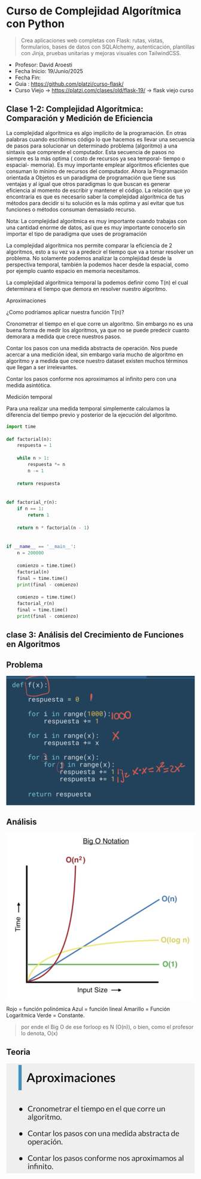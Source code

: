 # Curso de Complejidad Algorítmica con Python
> Crea aplicaciones web completas con Flask: rutas, vistas, formularios, bases de datos con SQLAlchemy, autenticación, plantillas con Jinja, pruebas unitarias y mejoras visuales con TailwindCSS.

- Profesor: David Aroesti
- Fecha Inicio: 19/Junio/2025  
- Fecha Fin: 
- Guia : https://github.com/platzi/curso-flask/ 
- Curso Viejo -> https://platzi.com/clases/old/flask-19/ -> flask viejo curso 


## Clase 1-2: Complejidad Algorítmica: Comparación y Medición de Eficiencia

La complejidad algorítmica es algo implícito de la programación. En otras palabras cuando escribimos código lo que hacemos es llevar una secuencia de pasos para solucionar un determinado problema (algoritmo) a una sintaxis que comprende el computador. Esta secuencia de pasos no siempre es la más optima ( costo de recursos ya sea temporal- tiempo o espacial- memoria). Es muy importante emplear algoritmos eficientes que consuman lo mínimo de recursos del computador. Ahora la Programación orientada a Objetos es un paradigma de programación que tiene sus ventajas y al igual que otros paradigmas lo que buscan es generar eficiencia al momento de escribir y mantener el código. La relación que yo encontraría es que es necesario saber la complejidad algorítmica de tus métodos para decidir si tu solución es la más optima y así evitar que tus funciones o métodos consuman demasiado recurso.

Nota: La complejidad algorítmica es muy importante cuando trabajas con una cantidad enorme de datos, así que es muy importante conocerlo sin importar el tipo de paradigma que uses de programación

La complejidad algorítmica nos permite comparar la eficiencia de 2 algoritmos, esto a su vez va a predecir el tiempo que va a tomar resolver un problema. No solamente podemos analizar la complejidad desde la perspectiva temporal, también la podemos hacer desde la espacial, como por ejemplo cuanto espacio en memoria necesitamos.

La complejidad algorítmica temporal la podemos definir como T(n) el cual determinara el tiempo que demora en resolver nuestro algoritmo.

Aproximaciones

¿Como podríamos aplicar nuestra función T(n)?

Cronometrar el tiempo en el que corre un algoritmo. Sin embargo no es una buena forma de medir los algoritmos, ya que no se puede predecir cuanto demorara a medida que crece nuestros pasos.

Contar los pasos con una medida abstracta de operación. Nos puede acercar a una medición ideal, sin embargo varia mucho de algoritmo en algoritmo y a medida que crece nuestro dataset existen muchos términos que llegan a ser irrelevantes.

Contar los pasos conforme nos aproximamos al infinito pero con una medida asintótica.

Medición temporal

Para una realizar una medida temporal simplemente calculamos la diferencia del tiempo previo y posterior de la ejecución del algoritmo.

```Python
import time

def factorial(n):
    respuesta = 1

    while n > 1:
        respuesta *= n
        n -= 1

    return respuesta


def factorial_r(n):
    if n == 1:
        return 1

    return n * factorial(n - 1)


if __name__ == '__main__':
    n = 200000

    comienzo = time.time()
    factorial(n)
    final = time.time()
    print(final - comienzo)

    comienzo = time.time()
    factorial_r(n)
    final = time.time()
    print(final - comienzo)
```

## clase 3: Análisis del Crecimiento de Funciones en Algoritmos

## Problema 
![Imagen explica la complejidad](../10_CursoComplejidadAlgoritmicaPythondd/info/info_003.png)


## Análisis 
![Imagen explica la complejidad](../10_CursoComplejidadAlgoritmicaPythondd/info/info_001.png)

Rojo  = función polinómica 
Azul  = función lineal Amarillo = Función Logarítmica 
Verde = Constante.

> por ende el Big O de ese forloop es N (O(n)), o bien, como el profesor lo denota, O(x)
## Teoria 

![Imagen explica la complejidad](../10_CursoComplejidadAlgoritmicaPythondd/info/info_002.png)



